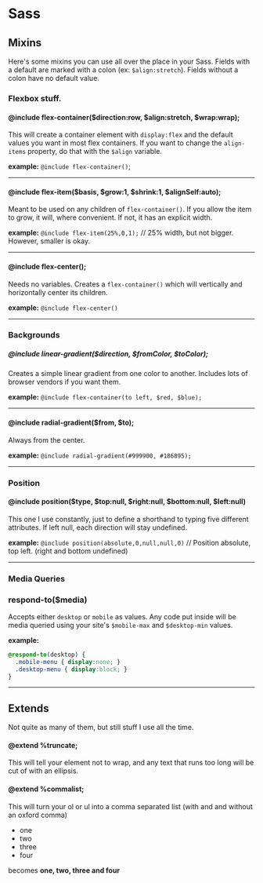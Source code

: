 # Sass

## Mixins
Here's some mixins you can use all over the place in your Sass. Fields with a default are marked with a colon (ex: `$align:stretch`). Fields without a colon have no default value.

### Flexbox stuff.

#### @include flex-container($direction:row, $align:stretch, $wrap:wrap);
This will create a container element with `display:flex` and the default values you want in most flex containers. If you want to change the `align-items` property, do that with the `$align` variable.

**example:** `@include flex-container()`;

---

#### @include flex-item($basis, $grow:1, $shrink:1, $alignSelf:auto);
Meant to be used on any children of `flex-container()`. If you allow the item to grow, it will, where convenient. If not, it has an explicit width.

**example:** `@include flex-item(25%,0,1);` // 25% width, but not bigger. However, smaller is okay.

---

#### @include flex-center();
Needs no variables. Creates a `flex-container()` which will vertically and horizontally center its children.

**example:** `@include flex-center()`

---

### Backgrounds

##### @include linear-gradient($direction, $fromColor, $toColor);
Creates a simple linear gradient from one color to another. Includes lots of browser vendors if you want them.

**example:** `@include flex-container(to left, $red, $blue);`

---

#### @include radial-gradient($from, $to);
Always from the center.

**example:** `@include radial-gradient(#999900, #186895);`

---

### Position

#### @include position($type, $top:null, $right:null, $bottom:null, $left:null)
This one I use constantly, just to define a shorthand to typing five different attributes. If left null, each direction will stay undefined.

**example:** `@include position(absolute,0,null,null,0)` // Position absolute, top left. (right and bottom undefined)

---

### Media Queries

### respond-to($media)
Accepts either `desktop` or `mobile` as values. Any code put inside will be media queried using your site's `$mobile-max` and `$desktop-min` values.

**example:**
```scss
@respond-to(desktop) { 
  .mobile-menu { display:none; }
  .desktop-menu { display:block; }
}
```
---

## Extends
Not quite as many of them, but still stuff I use all the time.

#### @extend %truncate;
This will tell your element not to wrap, and any text that runs too long will be cut of with an ellipsis.

#### @extend %commalist;
This will turn your ol or ul into a comma separated list (with and and without an oxford comma)
<ul><li>one</li><li>two</li><li>three</li><li>four</li></ul>
becomes
<strong>one, two, three and four</strong>
